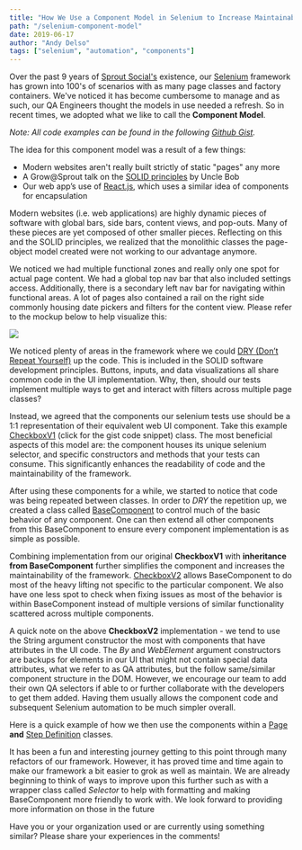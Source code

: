 ```yaml
---
title: "How We Use a Component Model in Selenium to Increase Maintainability"
path: "/selenium-component-model"
date: 2019-06-17
author: "Andy Delso"
tags: ["selenium", "automation", "components"]
---
```


Over the past 9 years of [Sprout Social's](https://sproutsocial.com) existence,  our [Selenium](https://www.seleniumhq.org/) framework has grown into 100's of scenarios with as many page classes and factory containers. We've noticed it has become cumbersome to manage and as such, our QA Engineers thought the models in use needed a refresh. So in recent times, we adopted what we like to call the **Component Model**.

*Note: All code examples can be found in the following [Github Gist](https://gist.github.com/ddaypunk/4f3e62d4b049cf2aa460e3155e2aa099?ts=4).*

The idea for this component model was a result of a few things: 
* Modern websites aren't really built strictly of static "pages" any more
* A Grow@Sprout talk on the [SOLID principles](https://medium.com/@dhkelmendi/solid-principles-made-easy-67b1246bcdf) by Uncle Bob
* Our web app’s use of [React.js](https://reactjs.org/), which uses a similar idea of components for encapsulation

Modern websites (i.e. web applications) are highly dynamic pieces of software with global bars, side bars, content views, and pop-outs. Many of these pieces are yet composed of other smaller pieces. Reflecting on this and the SOLID principles, we realized that the monolithic classes the page-object model created were not working to our advantage anymore. 

We noticed we had multiple functional zones and really only one spot for actual page content. We had a global top nav bar that also included settings access. Additionally, there is a secondary left nav bar for navigating within functional areas. A lot of pages also contained a rail on the right side commonly housing date pickers and filters for the content view. Please refer to the mockup below to help visualize this:

![](https://thepracticaldev.s3.amazonaws.com/i/s37jtenw51dgmeq8849x.png)

We noticed plenty of areas in the framework where we could [DRY (Don’t Repeat Yourself)](https://www.codeproject.com/Articles/36712/SOLID-and-DRY) up the code. This is included in the SOLID software development principles. Buttons, inputs, and data visualizations all share common code in the UI implementation. Why, then, should our tests implement multiple ways to get and interact with filters across multiple page classes? 

Instead, we agreed that the components our selenium tests use should be a 1:1 representation of their equivalent web UI component. Take this example [CheckboxV1](https://gist.github.com/ddaypunk/4f3e62d4b049cf2aa460e3155e2aa099?ts=4#file-checkboxv1-java) (click for the gist code snippet) class. The most beneficial aspects of this model are: the component houses its unique selenium selector, and specific constructors and methods that your tests can consume. This significantly enhances the readability of code and the maintainability of the framework.

After using these components for a while, we started to notice that code was being repeated between classes. In order to *DRY* the repetition up, we created a class called [BaseComponent](https://gist.github.com/ddaypunk/4f3e62d4b049cf2aa460e3155e2aa099?ts=4#file-basecomponent-java) to control much of the basic behavior of any component. One can then extend all other components from this BaseComponent to ensure every component implementation is as simple as possible.

Combining implementation from our original **CheckboxV1** with **inheritance from BaseComponent** further simplifies the component and increases the maintainability of the framework. [CheckboxV2](https://gist.github.com/ddaypunk/4f3e62d4b049cf2aa460e3155e2aa099?ts=4#file-checkboxv2-java) allows BaseComponent to do most of the heavy lifting not specific to the particular component. We also have one less spot to check when fixing issues as most of the behavior is within BaseComponent instead of multiple versions of similar functionality scattered across multiple components.

A quick note on the above **CheckboxV2** implementation - we tend to use the String argument constructor the most with components that have attributes in the UI code. The *By* and *WebElement* argument constructors are backups for elements in our UI that might not contain special data attributes, what we refer to as QA attributes, but the follow same/similar component structure in the DOM. However, we encourage our team to add their own QA selectors if able to or further collaborate with the developers to get them added. Having them usually allows the component code and subsequent Selenium automation to be much simpler overall.

Here is a quick example of how we then use the components within a [Page](https://gist.github.com/ddaypunk/4f3e62d4b049cf2aa460e3155e2aa099?ts=4#file-page-java) **and** [Step Definition](https://gist.github.com/ddaypunk/4f3e62d4b049cf2aa460e3155e2aa099?ts=4#file-checkboxsteps-java) classes.

It has been a fun and interesting journey getting to this point through many refactors of our framework. However, it has proved time and time again to make our framework a bit easier to grok as well as maintain. We are already beginning to think of ways to improve upon this further such as with a wrapper class called *Selector* to help with formatting and making BaseComponent more friendly to work with. We look forward to providing more information on those in the future

Have you or your organization used or are currently using something similar? Please share your experiences in the comments!